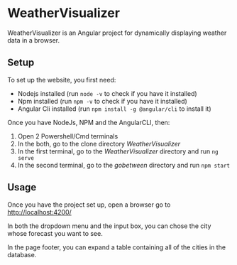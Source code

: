 # WeatherVisualizer

WeatherVisualizer is an Angular project for dynamically displaying weather data in a browser.

## Setup

To set up the website, you first need:

- Nodejs installed (run `node -v` to check if you have it installed)
- Npm installed (run `npm -v` to check if you have it installed)
- Angular Cli installed (run `npm install -g @angular/cli` to install it)

Once you have NodeJs, NPM and the AngularCLI, then:

1. Open 2 Powershell/Cmd terminals
2. In the both, go to the clone directory <i>WeatherVisualizer</i>
3. In the first terminal, go to the <i>WeatherVisualizer</i> directory and run `ng serve`
4. In the second terminal, go to the <i>gobetween</i> directory and run `npm start`

## Usage

Once you have the project set up, open a browser go to [http://localhost:4200/](http://localhost:4200/)

In both the dropdown menu and the input box, you can chose the city whose forecast you want to see.

In the page footer, you can expand a table containing all of the cities in the database.